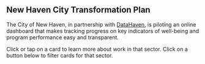 ## New Haven City Transformation Plan

The City of New Haven, in partnership with [DataHaven](http://ctdatahaven.org/), is piloting an online dashboard that makes tracking progress on key indicators of well-being and program performance easy and transparent.

Click or tap on a card to learn more about work in that sector. Click on a button below to filter cards for that sector.
